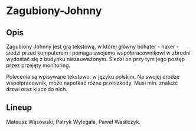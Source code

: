 # Zagubiony-Johnny


## Opis

Zagubiony Johnny jest grą tekstową, w której główny bohater - haker - siedzi 
przed komputerem i pomaga swojemu współpracownikowi w zbrodni wydostać się z budynku niezauważonym.
Śledzi on przy tym jego postęp przez przejęty monitoring.

Polecenia są wpisywane tekstowo, w języku polskim. Na swojej drodze współpracownik, 
może napotkać różne przeszkody. Musi min. znaleźć drzwi oraz klucz do nich.

## Lineup

Mateusz Wąsowski,
Patryk Wylegała,
Paweł Wasilczyk.
